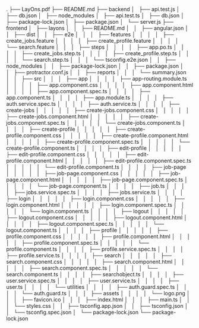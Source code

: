.
├── LayOns.pdf
├── README.md
├── backend
│   ├── api.test.js
│   ├── db.json
│   ├── node_modules
│   ├── api.test.ts
│   ├── db.json
│   ├── package-lock.json
│   ├── package.json
│   └── server.js
├── frontend
│   ├── layons
│   │   ├── README.md
│   │   ├── angular.json
│   │   ├── dist
│   │   ├── e2e
│   │   │   ├── features
│   │   │   │   ├── create_jobs.feature
│   │   │   │   ├── create_profile.feature
│   │   │   │   └── search.feature
│   │   │   ├── steps
│   │   │   │   ├── app.po.ts
│   │   │   │   ├── create_jobs.step.ts
│   │   │   │   ├── create_profile.step.ts
│   │   │   │   └── search.step.ts
│   │   │   └── tsconfig.e2e.json
│   │   ├── node_modules
│   │   ├── package-lock.json
│   │   ├── package.json
│   │   ├── protractor.conf.js
│   │   ├── reports
│   │   │   └── summary.json
│   │   ├── src
│   │   │   ├── app
│   │   │   │   ├── app-routing.module.ts
│   │   │   │   ├── app.component.css
│   │   │   │   ├── app.component.html
│   │   │   │   ├── app.component.spec.ts
│   │   │   │   ├── app.component.ts
│   │   │   │   ├── app.module.ts
│   │   │   │   ├── auth.service.spec.ts
│   │   │   │   ├── auth.service.ts
│   │   │   │   ├── create-jobs
│   │   │   │   │   ├── create-jobs.component.css
│   │   │   │   │   ├── create-jobs.component.html
│   │   │   │   │   ├── create-jobs.component.spec.ts
│   │   │   │   │   └── create-jobs.component.ts
│   │   │   │   ├── create-profile
│   │   │   │   │   ├── create-profile.component.css
│   │   │   │   │   ├── create-profile.component.html
│   │   │   │   │   ├── create-profile.component.spec.ts
│   │   │   │   │   └── create-profile.component.ts
│   │   │   │   ├── edit-profile
│   │   │   │   │   ├── edit-profile.component.css
│   │   │   │   │   ├── edit-profile.component.html
│   │   │   │   │   ├── edit-profile.component.spec.ts
│   │   │   │   │   └── edit-profile.component.ts
│   │   │   │   ├── job-page
│   │   │   │   │   ├── job-page.component.css
│   │   │   │   │   ├── job-page.component.html
│   │   │   │   │   ├── job-page.component.spec.ts
│   │   │   │   │   └── job-page.component.ts
│   │   │   │   ├── job.ts
│   │   │   │   ├── jobs.service.spec.ts
│   │   │   │   ├── jobs.service.ts
│   │   │   │   ├── login
│   │   │   │   │   ├── login.component.css
│   │   │   │   │   ├── login.component.html
│   │   │   │   │   ├── login.component.spec.ts
│   │   │   │   │   └── login.component.ts
│   │   │   │   ├── logout
│   │   │   │   │   ├── logout.component.css
│   │   │   │   │   ├── logout.component.html
│   │   │   │   │   ├── logout.component.spec.ts
│   │   │   │   │   └── logout.component.ts
│   │   │   │   ├── profile
│   │   │   │   │   ├── profile.component.css
│   │   │   │   │   ├── profile.component.html
│   │   │   │   │   ├── profile.component.spec.ts
│   │   │   │   │   └── profile.component.ts
│   │   │   │   ├── profile.service.spec.ts
│   │   │   │   ├── profile.service.ts
│   │   │   │   ├── search
│   │   │   │   │   ├── search.component.css
│   │   │   │   │   ├── search.component.html
│   │   │   │   │   ├── search.component.spec.ts
│   │   │   │   │   └── search.component.ts
│   │   │   │   ├── searchobject.ts
│   │   │   │   ├── user.service.spec.ts
│   │   │   │   ├── user.service.ts
│   │   │   │   ├── user.ts
│   │   │   │   └── utilities
│   │   │   │       ├── auth.guard.spec.ts
│   │   │   │       └── auth.guard.ts
│   │   │   ├── assets
│   │   │   │   └── logo.png
│   │   │   ├── favicon.ico
│   │   │   ├── index.html
│   │   │   ├── main.ts
│   │   │   └── styles.css
│   │   ├── tsconfig.app.json
│   │   ├── tsconfig.json
│   │   └── tsconfig.spec.json
│   └── package-lock.json
└── package-lock.json